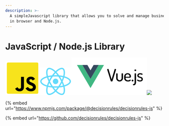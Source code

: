 ```yaml
---
description: >-
  A simpleJavascript library that allows you to solve and manage business rules
  in browser and Node.js.
---
```


# JavaScript / Node.js Library

![](<../../.gitbook/assets/image (172).png>)![](<../../.gitbook/assets/1200px-React.svg (1).png>)![](<../../.gitbook/assets/vuejs-ar21 (1).svg>)![](../../.gitbook/assets/1280px-Node.js\_logo.svg.png)

{% embed url="https://www.npmjs.com/package/@decisionrules/decisionrules-js" %}

{% embed url="https://github.com/decisionrules/decisionrules-js" %}

